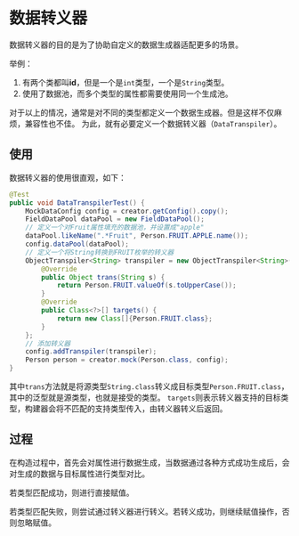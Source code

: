 # 数据转义器

数据转义器的目的是为了协助自定义的数据生成器适配更多的场景。

举例：

1. 有两个类都叫**id**，但是一个是`int`类型，一个是`String`类型。
2. 使用了数据池，而多个类型的属性都需要使用同一个生成池。

对于以上的情况，通常是对不同的类型都定义一个数据生成器。但是这样不仅麻烦，兼容性也不佳。
为此，就有必要定义一个数据转义器（`DataTranspiler`）。

## 使用

数据转义器的使用很直观，如下：

```java
@Test
public void DataTranspilerTest() {
    MockDataConfig config = creator.getConfig().copy();
    FieldDataPool dataPool = new FieldDataPool();
    // 定义一个对Fruit属性填充的数据池，并设置成"apple"
    dataPool.likeName(".*Fruit", Person.FRUIT.APPLE.name());
    config.dataPool(dataPool);
    // 定义一个将String转换到FRUIT枚举的转义器
    ObjectTranspiler<String> transpiler = new ObjectTranspiler<String>() {
        @Override
        public Object trans(String s) {
            return Person.FRUIT.valueOf(s.toUpperCase());
        }
        @Override
        public Class<?>[] targets() {
            return new Class[]{Person.FRUIT.class};
        }
    };
    // 添加转义器
    config.addTranspiler(transpiler);
    Person person = creator.mock(Person.class, config);
}
```

其中`trans`方法就是将源类型`String.class`转义成目标类型`Person.FRUIT.class`，其中的泛型就是源类型，也就是接受的类型。
`targets`则表示转义器支持的目标类型，构建器会将不匹配的支持类型传入，由转义器转义后返回。

## 过程

在构造过程中，首先会对属性进行数据生成，当数据通过各种方式成功生成后，会对生成的数据与目标属性进行类型对比。

若类型匹配成功，则进行直接赋值。

若类型匹配失败，则尝试通过转义器进行转义。若转义成功，则继续赋值操作，否则忽略赋值。
